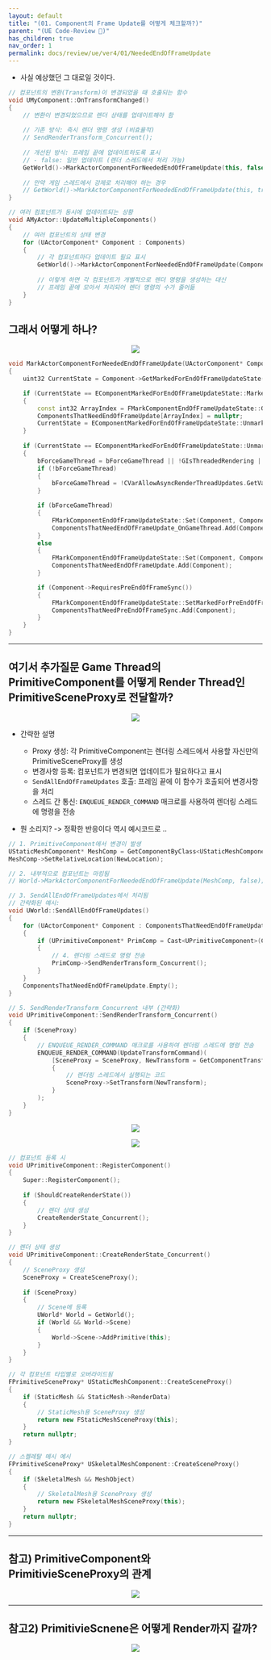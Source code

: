 ```yaml
---
layout: default
title: "(01. Component의 Frame Update를 어떻게 체크할까?)"
parent: "(UE Code-Review 🤖)"
has_children: true
nav_order: 1
permalink: docs/review/ue/ver4/01/NeededEndOfFrameUpdate
---
```


* 사실 예상했던 그 대로일 것이다.

```cpp
// 컴포넌트의 변환(Transform)이 변경되었을 때 호출되는 함수
void UMyComponent::OnTransformChanged()
{
    // 변환이 변경되었으므로 렌더 상태를 업데이트해야 함
    
    // 기존 방식: 즉시 렌더 명령 생성 (비효율적)
    // SendRenderTransform_Concurrent();
    
    // 개선된 방식: 프레임 끝에 업데이트하도록 표시
    // - false: 일반 업데이트 (렌더 스레드에서 처리 가능)
    GetWorld()->MarkActorComponentForNeededEndOfFrameUpdate(this, false);
    
    // 만약 게임 스레드에서 강제로 처리해야 하는 경우
    // GetWorld()->MarkActorComponentForNeededEndOfFrameUpdate(this, true);
}

// 여러 컴포넌트가 동시에 업데이트되는 상황
void AMyActor::UpdateMultipleComponents()
{
    // 여러 컴포넌트의 상태 변경
    for (UActorComponent* Component : Components)
    {
        // 각 컴포넌트마다 업데이트 필요 표시
        GetWorld()->MarkActorComponentForNeededEndOfFrameUpdate(Component, false);
        
        // 이렇게 하면 각 컴포넌트가 개별적으로 렌더 명령을 생성하는 대신
        // 프레임 끝에 모아서 처리되어 렌더 명령의 수가 줄어듦
    }
}
```

## 그래서 어떻게 하나?

<p align="center">
  <img src="https://taehyungs-programming-blog.github.io/blog/assets/images/unreal_review_ver4/01.00_01.png"/>
</p>

```cpp
void MarkActorComponentForNeededEndOfFrameUpdate(UActorComponent* Component, bool bForceGameThread)
{
    uint32 CurrentState = Component->GetMarkedForEndOfFrameUpdateState();

    if (CurrentState == EComponentMarkedForEndOfFrameUpdateState::Marked && bForceGameThread)
    {
        const int32 ArrayIndex = FMarkComponentEndOfFrameUpdateState::GetArrayIndex(Component);
        ComponentsThatNeedEndOfFrameUpdate[ArrayIndex] = nullptr;
        CurrentState = EComponentMarkedForEndOfFrameUpdateState::Unmarked;
    }
    
    if (CurrentState == EComponentMarkedForEndOfFrameUpdateState::Unmarked)
    {
        bForceGameThread = bForceGameThread || !GIsThreadedRendering || !FApp::ShouldUseThreadingForPerformance();
        if (!bForceGameThread)
        {
            bForceGameThread = !CVarAllowAsyncRenderThreadUpdates.GetValueOnAnyThread();
        }

        if (bForceGameThread)
        {
            FMarkComponentEndOfFrameUpdateState::Set(Component, ComponentsThatNeedEndOfFrameUpdate_OnGameThread.Num(), EComponentMarkedForEndOfFrameUpdateState::MarkedForGameThread);
            ComponentsThatNeedEndOfFrameUpdate_OnGameThread.Add(Component);
        }
        else
        {
            FMarkComponentEndOfFrameUpdateState::Set(Component, ComponentsThatNeedEndOfFrameUpdate.Num(), EComponentMarkedForEndOfFrameUpdateState::Marked);
            ComponentsThatNeedEndOfFrameUpdate.Add(Component);
        }

        if (Component->RequiresPreEndOfFrameSync())
        {
            FMarkComponentEndOfFrameUpdateState::SetMarkedForPreEndOfFrameSync(Component);
            ComponentsThatNeedPreEndOfFrameSync.Add(Component);
        }
    }
}
```

---

## 여기서 추가질문 Game Thread의 PrimitiveComponent를 어떻게 Render Thread인 PrimitiveSceneProxy로 전달할까?

<p align="center">
  <img src="https://taehyungs-programming-blog.github.io/blog/assets/images/unreal_review_ver4/01.00_02.png"/>
</p>

* 간략한 설명
    * Proxy 생성: 각 PrimitiveComponent는 렌더링 스레드에서 사용할 자신만의 PrimitiveSceneProxy를 생성
    * 변경사항 등록: 컴포넌트가 변경되면 업데이트가 필요하다고 표시
    * `SendAllEndOfFrameUpdates` 호출: 프레임 끝에 이 함수가 호출되어 변경사항을 처리
    * 스레드 간 통신: `ENQUEUE_RENDER_COMMAND` 매크로를 사용하여 렌더링 스레드에 명령을 전송

* 뭔 소리지? -> 정확한 반응이다 역시 예시코드로 ..

```cpp
// 1. PrimitiveComponent에서 변경이 발생
UStaticMeshComponent* MeshComp = GetComponentByClass<UStaticMeshComponent>();
MeshComp->SetRelativeLocation(NewLocation);

// 2. 내부적으로 컴포넌트는 마킹됨
// World->MarkActorComponentForNeededEndOfFrameUpdate(MeshComp, false);

// 3. SendAllEndOfFrameUpdates에서 처리됨
// 간략화된 예시:
void UWorld::SendAllEndOfFrameUpdates()
{
    for (UActorComponent* Component : ComponentsThatNeedEndOfFrameUpdate)
    {
        if (UPrimitiveComponent* PrimComp = Cast<UPrimitiveComponent>(Component))
        {
            // 4. 렌더링 스레드로 명령 전송
            PrimComp->SendRenderTransform_Concurrent();
        }
    }
    ComponentsThatNeedEndOfFrameUpdate.Empty();
}

// 5. SendRenderTransform_Concurrent 내부 (간략화)
void UPrimitiveComponent::SendRenderTransform_Concurrent()
{
    if (SceneProxy)
    {
        // ENQUEUE_RENDER_COMMAND 매크로를 사용하여 렌더링 스레드에 명령 전송
        ENQUEUE_RENDER_COMMAND(UpdateTransformCommand)(
            [SceneProxy = SceneProxy, NewTransform = GetComponentTransform()](FRHICommandListImmediate& RHICmdList)
            {
                // 렌더링 스레드에서 실행되는 코드
                SceneProxy->SetTransform(NewTransform);
            }
        );
    }
}
```

<p align="center">
  <img src="https://taehyungs-programming-blog.github.io/blog/assets/images/unreal_review_ver4/01.00_04.png"/>
</p>

<p align="center">
  <img src="https://taehyungs-programming-blog.github.io/blog/assets/images/unreal_review_ver4/01.00_03.png"/>
</p>

```cpp
// 컴포넌트 등록 시
void UPrimitiveComponent::RegisterComponent()
{
    Super::RegisterComponent();
    
    if (ShouldCreateRenderState())
    {
        // 렌더 상태 생성
        CreateRenderState_Concurrent();
    }
}

// 렌더 상태 생성
void UPrimitiveComponent::CreateRenderState_Concurrent()
{
    // SceneProxy 생성
    SceneProxy = CreateSceneProxy();
    
    if (SceneProxy)
    {
        // Scene에 등록
        UWorld* World = GetWorld();
        if (World && World->Scene)
        {
            World->Scene->AddPrimitive(this);
        }
    }
}

// 각 컴포넌트 타입별로 오버라이드됨
FPrimitiveSceneProxy* UStaticMeshComponent::CreateSceneProxy()
{
    if (StaticMesh && StaticMesh->RenderData)
    {
        // StaticMesh용 SceneProxy 생성
        return new FStaticMeshSceneProxy(this);
    }
    return nullptr;
}

// 스켈레탈 메시 예시
FPrimitiveSceneProxy* USkeletalMeshComponent::CreateSceneProxy()
{
    if (SkeletalMesh && MeshObject)
    {
        // SkeletalMesh용 SceneProxy 생성
        return new FSkeletalMeshSceneProxy(this);
    }
    return nullptr;
}
```

---

## 참고) PrimitiveComponent와 PrimitivieSceneProxy의 관계

<p align="center">
  <img src="https://taehyungs-programming-blog.github.io/blog/assets/images/unreal_review_ver4/01.00_05.png"/>
</p>

---

## 참고2) PrimitivieScnene은 어떻게 Render까지 갈까?

<p align="center">
  <img src="https://taehyungs-programming-blog.github.io/blog/assets/images/unreal_review_ver4/01.00_06.png"/>
</p>

